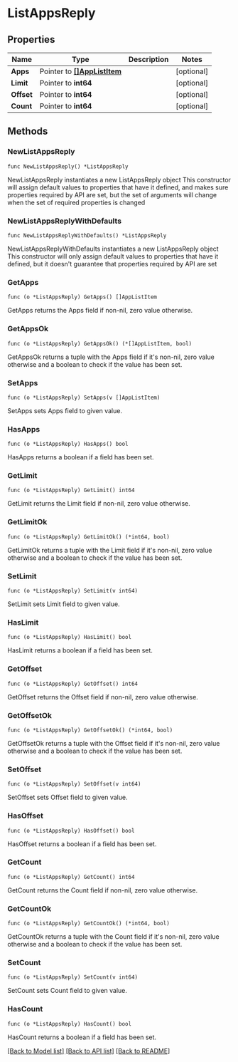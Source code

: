 # ListAppsReply

## Properties

Name | Type | Description | Notes
------------ | ------------- | ------------- | -------------
**Apps** | Pointer to [**[]AppListItem**](AppListItem.md) |  | [optional] 
**Limit** | Pointer to **int64** |  | [optional] 
**Offset** | Pointer to **int64** |  | [optional] 
**Count** | Pointer to **int64** |  | [optional] 

## Methods

### NewListAppsReply

`func NewListAppsReply() *ListAppsReply`

NewListAppsReply instantiates a new ListAppsReply object
This constructor will assign default values to properties that have it defined,
and makes sure properties required by API are set, but the set of arguments
will change when the set of required properties is changed

### NewListAppsReplyWithDefaults

`func NewListAppsReplyWithDefaults() *ListAppsReply`

NewListAppsReplyWithDefaults instantiates a new ListAppsReply object
This constructor will only assign default values to properties that have it defined,
but it doesn't guarantee that properties required by API are set

### GetApps

`func (o *ListAppsReply) GetApps() []AppListItem`

GetApps returns the Apps field if non-nil, zero value otherwise.

### GetAppsOk

`func (o *ListAppsReply) GetAppsOk() (*[]AppListItem, bool)`

GetAppsOk returns a tuple with the Apps field if it's non-nil, zero value otherwise
and a boolean to check if the value has been set.

### SetApps

`func (o *ListAppsReply) SetApps(v []AppListItem)`

SetApps sets Apps field to given value.

### HasApps

`func (o *ListAppsReply) HasApps() bool`

HasApps returns a boolean if a field has been set.

### GetLimit

`func (o *ListAppsReply) GetLimit() int64`

GetLimit returns the Limit field if non-nil, zero value otherwise.

### GetLimitOk

`func (o *ListAppsReply) GetLimitOk() (*int64, bool)`

GetLimitOk returns a tuple with the Limit field if it's non-nil, zero value otherwise
and a boolean to check if the value has been set.

### SetLimit

`func (o *ListAppsReply) SetLimit(v int64)`

SetLimit sets Limit field to given value.

### HasLimit

`func (o *ListAppsReply) HasLimit() bool`

HasLimit returns a boolean if a field has been set.

### GetOffset

`func (o *ListAppsReply) GetOffset() int64`

GetOffset returns the Offset field if non-nil, zero value otherwise.

### GetOffsetOk

`func (o *ListAppsReply) GetOffsetOk() (*int64, bool)`

GetOffsetOk returns a tuple with the Offset field if it's non-nil, zero value otherwise
and a boolean to check if the value has been set.

### SetOffset

`func (o *ListAppsReply) SetOffset(v int64)`

SetOffset sets Offset field to given value.

### HasOffset

`func (o *ListAppsReply) HasOffset() bool`

HasOffset returns a boolean if a field has been set.

### GetCount

`func (o *ListAppsReply) GetCount() int64`

GetCount returns the Count field if non-nil, zero value otherwise.

### GetCountOk

`func (o *ListAppsReply) GetCountOk() (*int64, bool)`

GetCountOk returns a tuple with the Count field if it's non-nil, zero value otherwise
and a boolean to check if the value has been set.

### SetCount

`func (o *ListAppsReply) SetCount(v int64)`

SetCount sets Count field to given value.

### HasCount

`func (o *ListAppsReply) HasCount() bool`

HasCount returns a boolean if a field has been set.


[[Back to Model list]](../README.md#documentation-for-models) [[Back to API list]](../README.md#documentation-for-api-endpoints) [[Back to README]](../README.md)


